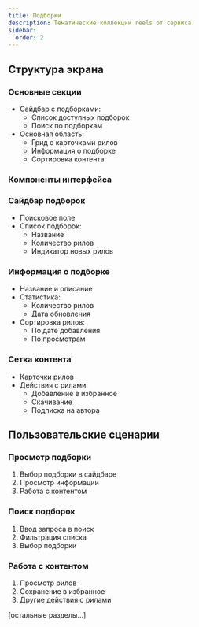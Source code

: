 ```yaml
---
title: Подборки
description: Тематические коллекции reels от сервиса
sidebar:
  order: 2
---
```


## Структура экрана

### Основные секции
- Сайдбар с подборками:
  - Список доступных подборок
  - Поиск по подборкам
- Основная область:
  - Грид с карточками рилов
  - Информация о подборке
  - Сортировка контента

### Компоненты интерфейса

### Сайдбар подборок
- Поисковое поле
- Список подборок:
  - Название
  - Количество рилов
  - Индикатор новых рилов

### Информация о подборке
- Название и описание
- Статистика:
  - Количество рилов
  - Дата обновления
- Сортировка рилов:
  - По дате добавления
  - По просмотрам

### Сетка контента
- Карточки рилов
- Действия с рилами:
  - Добавление в избранное
  - Скачивание
  - Подписка на автора

## Пользовательские сценарии

### Просмотр подборки
1. Выбор подборки в сайдбаре
2. Просмотр информации
3. Работа с контентом

### Поиск подборок
1. Ввод запроса в поиск
2. Фильтрация списка
3. Выбор подборки

### Работа с контентом
1. Просмотр рилов
2. Сохранение в избранное
3. Другие действия с рилами

[остальные разделы...]